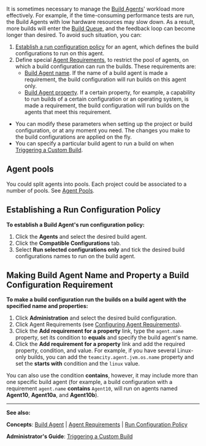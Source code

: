 [//]: # (title: Assigning Build Configurations to Specific Build Agents)
[//]: # (auxiliary-id: Assigning Build Configurations to Specific Build Agents)
It is sometimes necessary to manage the [Build Agents](build-agent.md)' workload more effectively. For example, if the time\-consuming performance tests are run, the Build Agents with low hardware resources may slow down. As a result, more builds will enter the [Build Queue](build-queue.md), and the feedback loop can become longer than desired. To avoid such situation, you can:

1. [Establish a run configuration policy](#Agent+pools) for an agent, which defines the build configurations to run on this agent.
2. Define special [Agent Requirements](agent-requirements.md), to restrict the pool of agents, on which a build configuration can run the builds. These requirements are:			
   * [Build Agent name](#Agent+pools). If the name of a build agent is made a requirement, the build configuration will run builds on this agent only.		
   * [Build Agent property](#Agent+pools). If a certain property, for example, a capability to run builds of a certain configuration or an operating system, is made a requirement, the build configuration will run builds on the agents that meet this requirement.


* You can modify these parameters when setting up the project or build configuration, or at any moment you need. The changes you make to the build configurations are applied on the fly.	
* You can specify a particular build agent to run a build on when [Triggering a Custom Build](triggering-a-custom-build.md).



## Agent pools


You could split agents into pools. Each project could be associated to a number of pools. See [Agent Pools](agent-pools.md).


## Establishing a Run Configuration Policy

__To establish a Build Agent's run configuration policy:__
	
1. Click the __Agents__ and select the desired build agent.
2. Click the __Compatible Configurations__ tab.
3. Select __Run selected configurations only__ and tick the desired build configurations names to run on the build agent.


## Making Build Agent Name and Property a Build Configuration Requirement

__To make a build configuration run the builds on a build agent with the specified name and properties:__
	
1. Click __Administration__ and select the desired build configuration.
2. Click Agent Requirements (see [Configuring Agent Requirements](configuring-agent-requirements.md)).
3. Click the __Add requirement for a property__ link, type the `agent.name` property, set its condition to __equals__ and specify the build agent's name.
4. Click the __Add requirement for a property__ link and add the required property, condition, and value. For example, if you have several Linux\-only builds, you can add the `teamcity.agent.jvm.os.name` property and set the __starts with__ condition and the `linux` value.


<tip>

You can also use the condition __contains__, however, it may include more than one specific build agent (for example, a build configuration with a requirement `agent.name` __contains__ `Agent10`, will run on agents named __Agent10__, __Agent10a__, and __Agent10b__).
</tip>


[//]: # (Internal note. Do not delete. "Assigning Build Configurations to Specific Build Agentsd17e193.txt")    


 __  __
 
__See also:__



__Concepts__: [Build Agent](build-agent.md) | [Agent Requirements](agent-requirements.md) | [Run Configuration Policy](run-configuration-policy.md)   

__Administrator's Guide__: [Triggering a Custom Build](triggering-a-custom-build.md)

